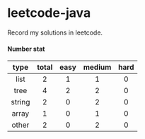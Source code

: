 # leetcode-java
Record my solutions in leetcode.

#### Number stat
| type | total | easy | medium | hard |
| :---: | :-: | :-: | :-: | :-: |
| list | 2 | 1 | 1 | 0 |
| tree | 4 | 2 | 2 | 0 |
| string | 2 | 0 | 2 | 0 |
| array | 1 | 0 | 1 | 0 |
| other | 2 | 0 | 2 | 0 |
